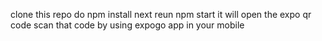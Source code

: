clone this repo
do npm install
next reun npm start
it will open the expo qr code scan that code by using expogo app in your mobile
